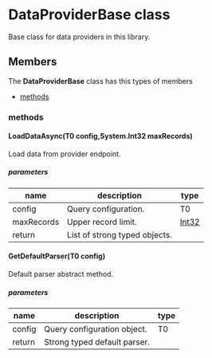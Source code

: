 
# DataProviderBase<T1><T2> class

Base class for data providers in this library.

## Members

The **DataProviderBase<T1><T2>** class has this types of members

* [methods](#methods)

### methods

#### LoadDataAsync(T0 config,System.Int32 maxRecords)

Load data from provider endpoint.

##### parameters



| name | description | type || --- | --- | --- || config | Query configuration. | T0 || maxRecords | Upper record limit. | [Int32](https://msdn.microsoft.com/library/windows/apps/System.Int32) || return |List of strong typed objects. |
#### GetDefaultParser(T0 config)

Default parser abstract method.

##### parameters



| name | description | type || --- | --- | --- || config | Query configuration object. | T0 || return |Strong typed default parser. |
